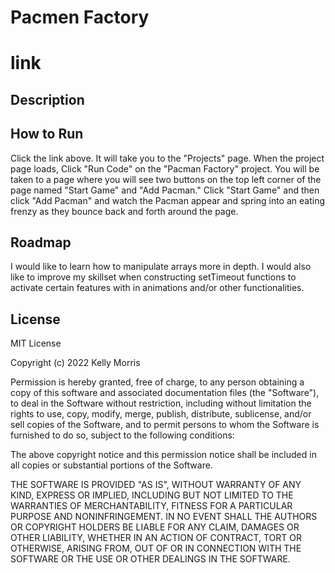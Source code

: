 #  Pacmen Factory 

# link
## Description

## How to Run
Click the link above. It will take you to the "Projects" page. When the project page loads, Click "Run Code" on the "Pacman Factory" project. You will be taken to a page where you will see two buttons on the top left corner of the page named "Start Game" and "Add Pacman." Click "Start Game" and then click "Add Pacman" and watch the Pacman appear and spring into an eating frenzy as they bounce back and forth around the page. 
## Roadmap
I would like to learn how to manipulate arrays more in depth. I would also like to improve my 
skillset when constructing setTimeout functions to activate certain features with in animations and/or other functionalities.

## License

MIT License

Copyright (c) 2022 Kelly Morris

Permission is hereby granted, free of charge, to any person obtaining a copy of this software and associated documentation files (the "Software"), to deal in the Software without restriction, including without limitation the rights to use, copy, modify, merge, publish, distribute, sublicense, and/or sell copies of the Software, and to permit persons to whom the Software is furnished to do so, subject to the following conditions:

The above copyright notice and this permission notice shall be included in all copies or substantial portions of the Software.

THE SOFTWARE IS PROVIDED "AS IS", WITHOUT WARRANTY OF ANY KIND, EXPRESS OR IMPLIED, INCLUDING BUT NOT LIMITED TO THE WARRANTIES OF MERCHANTABILITY, FITNESS FOR A PARTICULAR PURPOSE AND NONINFRINGEMENT. IN NO EVENT SHALL THE AUTHORS OR COPYRIGHT HOLDERS BE LIABLE FOR ANY CLAIM, DAMAGES OR OTHER LIABILITY, WHETHER IN AN ACTION OF CONTRACT, TORT OR OTHERWISE, ARISING FROM, OUT OF OR IN CONNECTION WITH THE SOFTWARE OR THE USE OR OTHER DEALINGS IN THE SOFTWARE.
